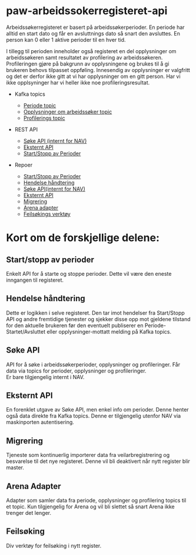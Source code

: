 # paw-arbeidssokerregisteret-api

Arbeidssøkerregisteret er basert på arbeidssøkerperioder. En periode har alltid en start dato og får en avsluttnings dato så snart den avsluttes. En person kan 0 eller 1 aktive perioder til en hver tid. 

I tillegg til perioden inneholder også registeret en del opplysninger om arbeidssøkeren samt resultatet av profilering av arbeidssøkeren. Profileringen gjøre på bakgrunn av opplysningene og brukes til å gi brukeren behovs tilpasset oppføling. Innesendig av opplysninger er valgfritt og det er derfor ikke gitt at vi har opplysninger om en gitt person. Har vi ikke opplsyninger har vi heller ikke noe profileringsresultat. 


* Kafka topics
  * [Periode topic](doc/periode_topic.md)
  * [Opplysninger om arbeidssøker topic](doc/opplysninger_topic.md)
  * [Profilerings topic](doc/profilering_topic.md)
* REST API
  * [Søke API (internt for NAV)](https://github.com/navikt/paw-arbeidssokerregisteret-api-soek)
  * [Eksternt API](https://github.com/navikt/paw-arbeidssokerregisteret-eksternt-api)
  * [Start/Stopp av Perioder](https://github.com/navikt/paw-arbeidssokerregisteret-api-inngang)
  
* Repoer
  * [Start/Stopp av Perioder](https://github.com/navikt/paw-arbeidssokerregisteret-api-inngang)
  * [Hendelse håndtering](https://github.com/navikt/paw-arbeidssokerregisteret-event-prosessor)
  * [Søke API(internt for NAV)](https://github.com/navikt/paw-arbeidssokerregisteret-api-soek)
  * [Eksternt API](https://github.com/navikt/paw-arbeidssokerregisteret-eksternt-api)
  * [Migrering]()
  * [Arena adapter](https://github.com/navikt/paw-arbeidssokerregisteret-arena-adapter)
  * [Feilsøkings verktøy](https://github.com/navikt/paw-arbeidssokerregisteret-feilsoking)
  
# Kort om de forskjellige delene:

## Start/stopp av perioder
Enkelt API for å starte og stoppe perioder. Dette vil være den eneste inngangen til registeret.

## Hendelse håndtering
Dette er logikken i selve registeret. Den tar imot hendelser fra Start/Stopp API og andre fremtidige tjenester og sjekker disse opp mot gjeldene tilstand for den aktuelle brukeren før den eventuelt publiserer en Periode-Startet/Avsluttet eller opplysninger-mottatt melding på Kafka topics.

## Søke API
API for å søke i arbeidssøkerperioder, opplysninger og profileringer. Får data via topics for perioder, opplysninger og profileringer.  
Er bare tilgjengelig internt i NAV.

## Eksternt API
En forenklet utgave av Søke API, men enkel info om perioder. Denne henter også data direkte fra Kafka topics. Denne er tilgjengelig utenfor NAV via maskinporten autentisering.

## Migrering
Tjeneste som kontinuerlig importerer data fra veilarbregistrering og besvarelse til det nye registeret. Denne vil bli deaktivert når nytt register blir master.

## Arena Adapter
Adapter som samler data fra periode, opplysninger og profilering topics til et topic. Kun tilgjengelig for Arena og vil bli slettet så snart Arena ikke trenger det lenger.

## Feilsøking
Div verktøy for feilsøking i nytt register.